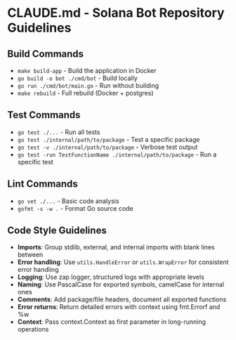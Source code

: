 # CLAUDE.md - Solana Bot Repository Guidelines

## Build Commands
- `make build-app` - Build the application in Docker
- `go build -o bot ./cmd/bot` - Build locally
- `go run ./cmd/bot/main.go` - Run without building
- `make rebuild` - Full rebuild (Docker + postgres)

## Test Commands
- `go test ./...` - Run all tests
- `go test ./internal/path/to/package` - Test a specific package
- `go test -v ./internal/path/to/package` - Verbose test output
- `go test -run TestFunctionName ./internal/path/to/package` - Run a specific test

## Lint Commands
- `go vet ./...` - Basic code analysis
- `gofmt -s -w .` - Format Go source code

## Code Style Guidelines
- **Imports**: Group stdlib, external, and internal imports with blank lines between
- **Error handling**: Use `utils.HandleError` or `utils.WrapError` for consistent error handling
- **Logging**: Use zap logger, structured logs with appropriate levels
- **Naming**: Use PascalCase for exported symbols, camelCase for internal ones
- **Comments**: Add package/file headers, document all exported functions
- **Error returns**: Return detailed errors with context using fmt.Errorf and %w
- **Context**: Pass context.Context as first parameter in long-running operations